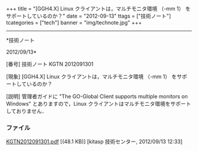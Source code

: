 ﻿+++
title = "[GGH4.X] Linux クライアントは，マルチモニタ環境 （-mm 1） をサポートしているのか？"
date = "2012-09-13"
ttags = ["技術ノート"]
tcategories = ["tech"]
banner = "img/technote.jpg"
+++

-----------------------------------------------------------------------------------------------------------------------------

*技術ノート

2012/09/13*


[番号]
技術ノート KGTN 2012091301

[現象]
[GGH4.X] Linux クライアントは，マルチモニタ環境 （-mm 1）
をサポートしているのか？

[説明]
管理者ガイドに "The GO-Global Client supports multiple monitors on
Windows" とありますので，Linux
クライアントはマルチモニタ環境をサポートしておりません．


### ファイル

 
 


[KGTN2012091301.pdf](http://techreport.kitasp.net/attachments/download/994/KGTN2012091301.pdf)
 [(48.1 KB)] [kitasp 技術センター, 2012/09/13
12:33]


 


 

